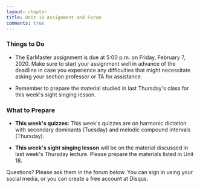 ```yaml
---
layout: chapter
title: Unit 19 Assignment and Forum
comments: true
---
```


### Things to Do

- The EarMaster assignment is due at 5:00 p.m. on Friday, February 7, 2020. Make sure to start your assignment well in advance of the deadline in case you experience any difficulties that might necessitate asking your section professor or TA for assistance.

- Remember to prepare the material studied in last Thursday's class for this week's sight singing lesson.

### What to Prepare

- **This week's quizzes**: This week's quizzes are on harmonic dictation with secondary dominants (Tuesday) and melodic compound intervals (Thursday).

- **This week's sight singing lesson** will be on the material discussed in last week's Thursday lecture. Please prepare the materials listed in Unit 18.

Questions? Please ask them in the forum below. You can sign in using your social media, or you can create a free account at Disqus.